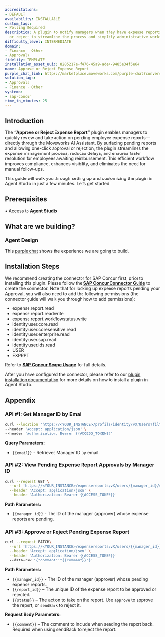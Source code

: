 ```yaml
---
accreditations:
- DEFAULT
availability: INSTALLABLE
custom_tags:
- Polling Required
description: A plugin to notify managers when they have expense reports to approve
  or reject to streamline the process and simplify administrative workflows.
difficulty_level: INTERMEDIATE
domain:
- Finance - Other
- Approvals
fidelity: TEMPLATE
installation_asset_uuid: 8285217e-f476-45a9-ade4-9485e34f5e64
name: Approve or Reject Expense Report
purple_chat_link: https://marketplace.moveworks.com/purple-chat?conversation=%7B%22messages%22%3A%5B%7B%22role%22%3A%22user%22%2C%22parts%22%3A%5B%7B%22richText%22%3A%22Do+I+have+any+pending+expense+reimbursements+to+approve%3F%22%7D%5D%7D%2C%7B%22role%22%3A%22assistant%22%2C%22parts%22%3A%5B%7B%22reasoningSteps%22%3A%5B%7B%22status%22%3A%22pending%22%2C%22richText%22%3A%22Checking+SAP+Concur+for+pending+expense+reports+assigned+to+you+for+approval.%22%7D%2C%7B%22status%22%3A%22success%22%2C%22richText%22%3A%22Found+multiple+pending+reports.%22%7D%5D%7D%2C%7B%22richText%22%3A%22%3Cp+xmlns%3D%5C%22http%3A%2F%2Fwww.w3.org%2F1999%2Fxhtml%5C%22%3EYou+have+two+pending+expense+reimbursement+requests%3A%3C%2Fp%3E%3Cul+xmlns%3D%5C%22http%3A%2F%2Fwww.w3.org%2F1999%2Fxhtml%5C%22%3E%3Cli%3E%3Cb%3ESarah+Miller%3C%2Fb%3E+for+%3Cb%3E%24250.00%3C%2Fb%3E%3Cul%3E%3Cli%3E%3Cb%3EReport%3A%3C%2Fb%3E+Q3+Client+Dinner%3C%2Fli%3E%3Cli%3E%3Cb%3EReport+ID%3A%3C%2Fb%3E+EXP-12345%3C%2Fli%3E%3Cli%3E%3Cb%3ESubmitted%3A%3C%2Fb%3E+2024-07-26%3C%2Fli%3E%3Cli%3E%3Cb%3EDetails%3A%3C%2Fb%3E+Client+meals+%28%24150%29%2C+Taxi+fare+%28%2430%29%2C+Office+supplies+%28%2470%29%3C%2Fli%3E%3C%2Ful%3E%3C%2Fli%3E%3Cli%3E%3Cb%3EJohn+Doe%3C%2Fb%3E+for+%3Cb%3E%241%2C500.00%3C%2Fb%3E%3Cul%3E%3Cli%3E%3Cb%3EReport%3A%3C%2Fb%3E+Software+License+Renewal%3C%2Fli%3E%3Cli%3E%3Cb%3EReport+ID%3A%3C%2Fb%3E+EXP-67890%3C%2Fli%3E%3Cli%3E%3Cb%3ESubmitted%3A%3C%2Fb%3E+2024-07-25%3C%2Fli%3E%3Cli%3E%3Cb%3EDetails%3A%3C%2Fb%3E+Annual+software+license+for+DesignSuite+%28%241200%29%2C+Training+materials+%28%24300%29%3C%2Fli%3E%3C%2Ful%3E%3C%2Fli%3E%3C%2Ful%3E%3Cp+xmlns%3D%5C%22http%3A%2F%2Fwww.w3.org%2F1999%2Fxhtml%5C%22%3EWhich+report%28s%29+would+you+like+to+approve%2C+and+do+you+have+any+comments%3F%3C%2Fp%3E%22%7D%5D%7D%2C%7B%22role%22%3A%22user%22%2C%22parts%22%3A%5B%7B%22richText%22%3A%22%3Cp%3EI+want+to+approve+Sarah+Miller%27s+report.+Comment+as+Approved%2C+thanks%3C%2Fp%3E%22%7D%5D%7D%2C%7B%22role%22%3A%22assistant%22%2C%22parts%22%3A%5B%7B%22richText%22%3A%22%3Cp+xmlns%3D%5C%22http%3A%2F%2Fwww.w3.org%2F1999%2Fxhtml%5C%22%3EOkay%2C+I+will+approve+the+expense+reimbursement+from+%3Cb%3ESarah+Miller%3C%2Fb%3E+for+%3Cb%3E%24250.00%3C%2Fb%3E+for+the+report+%3Cb%3EQ3+Client+Dinner%3C%2Fb%3E+with+the+comment%3A+%3Ci%3E%5C%22Approved%2C+thanks%5C%22%3C%2Fi%3E%3C%2Fp%3E%22%7D%5D%7D%2C%7B%22role%22%3A%22assistant%22%2C%22parts%22%3A%5B%7B%22richText%22%3A%22%3Cp+xmlns%3D%5C%22http%3A%2F%2Fwww.w3.org%2F1999%2Fxhtml%5C%22%3EI%27ve+approved+Sarah+Miller%27s+expense+reimbursement+for+%3Cb%3EQ3+Client+Dinner%3C%2Fb%3E+with+your+comment.%3C%2Fp%3E%22%7D%2C%7B%22citations%22%3A%5B%7B%22connectorName%22%3A%22sap-concur%22%2C%22citationTitle%22%3A%22Expense+Report%3A+Q3+Client+Dinner%22%7D%5D%7D%5D%2C%22showFeedbackTray%22%3Atrue%7D%5D%7D
solution_tags:
- Approvals
- Finance - Other
systems:
- sap-concur
time_in_minutes: 25
---
```


## **Introduction**

The **“Approve or Reject Expense Report”** plugin enables managers to quickly review and take action on pending employee expense reports—directly through the Moveworks AI Assistant. By surfacing pending reports and allowing one-click approval or rejection, the plugin streamlines the expense management process, reduces delays, and ensures faster resolution for employees awaiting reimbursement. This efficient workflow improves compliance, enhances visibility, and eliminates the need for manual follow-ups.

This guide will walk you through setting up and customizing the plugin in Agent Studio in just a few minutes. Let’s get started!

## **Prerequisites**

• Access to **Agent Studio**

## **What are we building?**

### **Agent Design**

This [purple chat](https://marketplace.moveworks.com/purple-chat?conversation=%7B%22messages%22%3A%5B%7B%22role%22%3A%22user%22%2C%22parts%22%3A%5B%7B%22richText%22%3A%22Do+I+have+any+pending+expense+reimbursements+to+approve%3F%22%7D%5D%7D%2C%7B%22role%22%3A%22assistant%22%2C%22parts%22%3A%5B%7B%22reasoningSteps%22%3A%5B%7B%22status%22%3A%22pending%22%2C%22richText%22%3A%22Checking+SAP+Concur+for+pending+expense+reports+assigned+to+you+for+approval.%22%7D%2C%7B%22status%22%3A%22success%22%2C%22richText%22%3A%22Found+multiple+pending+reports.%22%7D%5D%7D%2C%7B%22richText%22%3A%22%3Cp+xmlns%3D%5C%22http%3A%2F%2Fwww.w3.org%2F1999%2Fxhtml%5C%22%3EYou+have+two+pending+expense+reimbursement+requests%3A%3C%2Fp%3E%3Cul+xmlns%3D%5C%22http%3A%2F%2Fwww.w3.org%2F1999%2Fxhtml%5C%22%3E%3Cli%3E%3Cb%3ESarah+Miller%3C%2Fb%3E+for+%3Cb%3E%24250.00%3C%2Fb%3E%3Cul%3E%3Cli%3E%3Cb%3EReport%3A%3C%2Fb%3E+Q3+Client+Dinner%3C%2Fli%3E%3Cli%3E%3Cb%3EReport+ID%3A%3C%2Fb%3E+EXP-12345%3C%2Fli%3E%3Cli%3E%3Cb%3ESubmitted%3A%3C%2Fb%3E+2024-07-26%3C%2Fli%3E%3Cli%3E%3Cb%3EDetails%3A%3C%2Fb%3E+Client+meals+%28%24150%29%2C+Taxi+fare+%28%2430%29%2C+Office+supplies+%28%2470%29%3C%2Fli%3E%3C%2Ful%3E%3C%2Fli%3E%3Cli%3E%3Cb%3EJohn+Doe%3C%2Fb%3E+for+%3Cb%3E%241%2C500.00%3C%2Fb%3E%3Cul%3E%3Cli%3E%3Cb%3EReport%3A%3C%2Fb%3E+Software+License+Renewal%3C%2Fli%3E%3Cli%3E%3Cb%3EReport+ID%3A%3C%2Fb%3E+EXP-67890%3C%2Fli%3E%3Cli%3E%3Cb%3ESubmitted%3A%3C%2Fb%3E+2024-07-25%3C%2Fli%3E%3Cli%3E%3Cb%3EDetails%3A%3C%2Fb%3E+Annual+software+license+for+DesignSuite+%28%241200%29%2C+Training+materials+%28%24300%29%3C%2Fli%3E%3C%2Ful%3E%3C%2Fli%3E%3C%2Ful%3E%3Cp+xmlns%3D%5C%22http%3A%2F%2Fwww.w3.org%2F1999%2Fxhtml%5C%22%3EWhich+report%28s%29+would+you+like+to+approve%2C+and+do+you+have+any+comments%3F%3C%2Fp%3E%22%7D%5D%7D%2C%7B%22role%22%3A%22user%22%2C%22parts%22%3A%5B%7B%22richText%22%3A%22%3Cp%3EI+want+to+approve+Sarah+Miller%27s+report.+Comment+as+Approved%2C+thanks%3C%2Fp%3E%22%7D%5D%7D%2C%7B%22role%22%3A%22assistant%22%2C%22parts%22%3A%5B%7B%22richText%22%3A%22%3Cp+xmlns%3D%5C%22http%3A%2F%2Fwww.w3.org%2F1999%2Fxhtml%5C%22%3EOkay%2C+I+will+approve+the+expense+reimbursement+from+%3Cb%3ESarah+Miller%3C%2Fb%3E+for+%3Cb%3E%24250.00%3C%2Fb%3E+for+the+report+%3Cb%3EQ3+Client+Dinner%3C%2Fb%3E+with+the+comment%3A+%3Ci%3E%5C%22Approved%2C+thanks%5C%22%3C%2Fi%3E%3C%2Fp%3E%22%7D%5D%7D%2C%7B%22role%22%3A%22assistant%22%2C%22parts%22%3A%5B%7B%22richText%22%3A%22%3Cp+xmlns%3D%5C%22http%3A%2F%2Fwww.w3.org%2F1999%2Fxhtml%5C%22%3EI%27ve+approved+Sarah+Miller%27s+expense+reimbursement+for+%3Cb%3EQ3+Client+Dinner%3C%2Fb%3E+with+your+comment.%3C%2Fp%3E%22%7D%2C%7B%22citations%22%3A%5B%7B%22connectorName%22%3A%22sap-concur%22%2C%22citationTitle%22%3A%22Expense+Report%3A+Q3+Client+Dinner%22%7D%5D%7D%5D%2C%22showFeedbackTray%22%3Atrue%7D%5D%7D) shows the experience we are going to build.

## **Installation Steps**

We recommend creating the connector for SAP Concur first, prior to installing this plugin. Please follow the [**SAP Concur Connector Guide**](https://marketplace.moveworks.com/creator-studio/resources/connector/?id=sap-concur) to create the connector. Note that for looking up expense reports pending your Approval, you will also need to add the following permissions (the connector guide will walk you through how to add permissions):

- expense.report.read
- expense.report.readwrite
- expense.report.workflowstatus.write
- identity.user.core.read
- identity.user.coresensitive.read
- identity.user.enterprise.read
- identity.user.sap.read
- identity.user.ids.read
- USER
- EXPRPT

Refer to [**SAP Concur Scope Usage**](https://developer.concur.com/api-reference/expense/expense-report/v4.workflows.html) for full details.

After you have configured the connector, please refer to our [plugin installation documentation](https://help.moveworks.com/docs/ai-agent-marketplace-installation) for more details on how to install a plugin in Agent Studio.

## **Appendix**

### **API #1: Get Manager ID by Email**

```bash
curl --location 'https://<YOUR_INSTANCE>/profile/identity/vX/Users?filter=userName eq "{{email}}"' \
--header 'Accept: application/json' \
--header 'Authorization: Bearer {{ACCESS_TOKEN}}'
```

**Query Parameters:**

- `{{email}}` - Retrieves Manager ID by email.

### **API #2: View Pending Expense Report Approvals by Manager ID**

```bash
curl --request GET \
  --url 'https://<YOUR_INSTANCE>/expensereports/vX/users/{manager_id}/context/MANAGER/reportsToApprove' \
  --header 'Accept: application/json' \
  --header 'Authorization: Bearer {{ACCESS_TOKEN}}'
```

**Path Parameters:**

- `{{manager_id}}`  - The ID of the manager (approver) whose expense reports are pending.

### **API #3: Approve or Reject Pending Expense Report**

```bash
curl --request PATCH\
  --url 'https://<YOUR_INSTANCE>/expensereports/vX/users/{{manager_id}}/context/MANAGER/reports/{{report_id}}/{{status}}' \
  --header 'Accept: application/json' \
  --header 'Authorization: Bearer {{ACCESS_TOKEN}}'
  --data-raw '{"comment":"{{comment}}"}'
```

**Path Parameters:**

- `{{manager_id}}`  - The ID of the manager (approver) whose pending expense reports.
- `{{report_id}}` – The unique ID of the expense report to be approved or rejected.
- `{{status}}` – The action to take on the report. Use `approve` to approve the report, or `sendBack` to reject it.

**Request Body Parameters:**

- `{{comment}}` – The comment to include when sending the report back. Required when using sendBack to reject the report.
